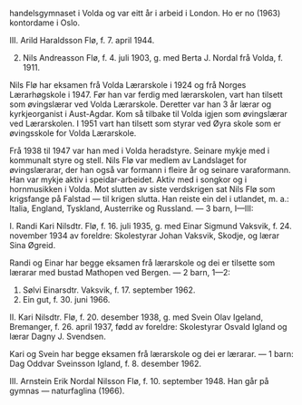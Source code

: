 handelsgymnaset i Volda og var eitt år i arbeid i London. Ho er no (1963) kontordame i Oslo.

III. Arild Haraldsson Flø, f. 7. april 1944.

2. Nils Andreasson Flø, f. 4. juli 1903, g. med Berta J. Nordal frå Volda, f. 1911.

Nils Flø har eksamen frå Volda Lærarskole i 1924 og frå Norges Lærarhøgskole i 1947. Før han var ferdig med lærarskolen, vart han tilsett som øvingslærar ved Volda Lærarskole. Deretter var han 3 år lærar og kyrkjeorganist i Aust-Agdar. Kom så tilbake til Volda igjen som øvingslærar ved Lærarskolen. I 1951 vart han tilsett som styrar ved Øyra skole som er øvingsskole for Volda Lærarskole.

Frå 1938 til 1947 var han med i Volda heradstyre. Seinare mykje med i kommunalt styre og stell. Nils Flø var medlem av Landslaget for øvingslærarar, der han også var formann i fleire år og seinare varaformann. Han var mykje aktiv i speidar-arbeidet. Aktiv med i songkor og i hornmusikken i Volda. Mot slutten av siste verdskrigen sat Nils Flø som krigsfange på Falstad — til krigen slutta. Han reiste ein del i utlandet, m. a.: Italia, England, Tyskland, Austerrike og Russland. — 3 barn, I—III:

I. Randi Kari Nilsdtr. Flø, f. 16. juli 1935, g. med Einar Sigmund Vaksvik, f. 24. november 1934 av foreldre: Skolestyrar Johan Vaksvik, Skodje, og lærar Sina Øgreid.

Randi og Einar har begge eksamen frå lærarskole og dei er tilsette som lærarar med bustad Mathopen ved Bergen. — 2 barn, 1—2:

1. Sølvi Einarsdtr. Vaksvik, f. 17. september 1962.
2. Ein gut, f. 30. juni 1966.

II. Kari Nilsdtr. Flø, f. 20. desember 1938, g. med Svein Olav Igeland, Bremanger, f. 26. april 1937, fødd av foreldre: Skolestyrar Osvald Igland og lærar Dagny J. Svendsen.

Kari og Svein har begge eksamen frå lærarskole og dei er lærarar. — 1 barn: Dag Oddvar Sveinsson Igland, f. 8. desember 1962.

III. Arnstein Erik Nordal Nilsson Flø, f. 10. september 1948. Han går på gymnas — naturfaglina (1966).